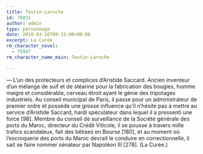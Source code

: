 ```yaml
---
title: Toutin-Laroche
id: 76031
author: admin
type: personnage
date: 2010-03-16T09:32:00+00:00
excerpt: La Curée
rm_character_novel:
  - 75947
rm_character_name_main: Toutin-Laroche

---
```

— L&rsquo;un des protecteurs et complices d&rsquo;Aristide Saccard. Ancien inventeur d&rsquo;un mélange de suif et de stéarine pour la fabrication des bougies, homme maigre et considérable, cerveau étroit ayant le génie des tripotages industriels. Au conseil municipal de Paris, il passe pour un administrateur de premier ordre et possède une grosse influence qu&rsquo;il n&rsquo;hésite pas à mettre au service d&rsquo;Aristide Saccard, hardi spéculateur dans lequel il a pressenti une force [98]. Membre du conseil de surveillance de la Société générale des ports du Maroc, directeur du Crédit Viticole, il se pousse à travers mille trafics scandaleux, fait des bêtises en Bourse [180], et au moment où l&rsquo;escroquerie des ports du Maroc devrait le conduire en correctionnelle, il sait se faire nommer sénateur par Napoléon III [278]. (La Curée.)